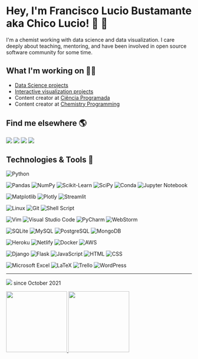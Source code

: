 # Hey, I'm Francisco Lucio Bustamante aka Chico Lucio! :wave: :vulcan_salute:

I'm a chemist working with data science and data visualization.
I care deeply about teaching, mentoring, and have been involved in open source software
community for some time.


## What I'm working on :construction_worker_man:

- [Data Science projects](https://github.com/chicolucio/portfolio-data-science)
- [Interactive visualization projects](https://github.com/chicolucio/portfolio-interactive-visualizations)
- Content creator at [Ciência Programada](https://cienciaprogramada.com.br)
- Content creator at [Chemistry Programming](https://chemistryprogramming.xyz)

## Find me elsewhere :earth_americas:

<div style="display: inline-block"> 
  <a href="https://www.linkedin.com/in/flsbustamante" target="_blank"><img src="https://img.shields.io/badge/-LinkedIn-%230077B5?style=for-the-badge&logo=linkedin&logoColor=white" target="_blank"></a> 
  <a href="https://franciscobustamante.com.br" target="_blank"><img src="https://img.shields.io/badge/portfolio-00A98F?style=for-the-badge&logo=About.me&logoColor=white" target="_blank"></a> 
  <a href = "mailto:flsbustamante[at]gmail.com"><img src="https://img.shields.io/badge/Gmail-D14836?style=for-the-badge&logo=gmail&logoColor=white" target="_blank"></a>
  <a href = "https://t.me/chicolucio"><img src="https://img.shields.io/badge/Telegram-2CA5E0?style=for-the-badge&logo=telegram&logoColor=white" target="_blank"></a>
</div>

## Technologies & Tools :wrench:

![Python](https://img.shields.io/badge/Python-3670A0?style=plastic&logo=python&logoColor=ffdd54)

![Pandas](https://img.shields.io/badge/Pandas-%23150458.svg?style=plastic&logo=pandas&logoColor=white)
![NumPy](https://img.shields.io/badge/NumPy-%23013243.svg?style=plastic&logo=numpy&logoColor=white)
![Scikit-Learn](https://img.shields.io/badge/Scikit_Learn-F7931E.svg?style=plastic&logo=scikit-learn&logoColor=white)
![SciPy](https://img.shields.io/badge/SciPy-8CAAe6.svg?style=plastic&logo=scipy&logoColor=white)
![Conda](https://img.shields.io/badge/Conda-%2344A833.svg?style=plastic&logo=anaconda&logoColor=white)
![Jupyter Notebook](https://img.shields.io/badge/Jupyter-%23FA0F00.svg?style=plastic&logo=jupyter&logoColor=white)

![Matplotlib](https://img.shields.io/badge/Matplotlib-3670A0.svg?style=plastic&logo=&logoColor=white)
![Plotly](https://img.shields.io/badge/Plotly-%233F4F75.svg?style=plastic&logo=plotly&logoColor=white)
![Streamlit](https://img.shields.io/badge/Streamlit-FF4B4B.svg?style=plastic&logo=streamlit&logoColor=white)

![Linux](https://img.shields.io/badge/Linux-FCC624?style=plastic&logo=linux&logoColor=black)
![Git](https://img.shields.io/badge/git-%23F05033.svg?style=plastic&logo=git&logoColor=white)
![Shell Script](https://img.shields.io/badge/Bash-%23121011.svg?style=plastic&logo=gnu-bash&logoColor=white)

![Vim](https://img.shields.io/badge/VIM-%2311AB00.svg?style=plastic&logo=vim&logoColor=white)
![Visual Studio Code](https://img.shields.io/badge/VSCode-0078d7.svg?style=plastic&logo=visual-studio-code&logoColor=white)
![PyCharm](https://img.shields.io/badge/PyCharm-000000.svg?style=plastic&logo=pycharm&logoColor=white)
![WebStorm](https://img.shields.io/badge/WebStorm-000000.svg?style=plastic&logo=webstorm&logoColor=white)

![SQLite](https://img.shields.io/badge/SQLite-003B57.svg?style=plastic&logo=SQLite&logoColor=white)
![MySQL](https://img.shields.io/badge/MySQL-4479A1.svg?style=plastic&logo=MySQL&logoColor=white)
![PostgreSQL](https://img.shields.io/badge/PostgreSQL-4479A1.svg?style=plastic&logo=PostgreSQL&logoColor=white)
![MongoDB](https://img.shields.io/badge/MongoDB-47A248.svg?style=plastic&logo=mongodb&logoColor=white)

![Heroku](https://img.shields.io/badge/Heroku-430098.svg?style=plastic&logo=Heroku&logoColor=white)
![Netlify](https://img.shields.io/badge/Netlify-00C7B7.svg?style=plastic&logo=Netlify&logoColor=white)
![Docker](https://img.shields.io/badge/Docker-2496ED.svg?style=plastic&logo=Docker&logoColor=white)
![AWS](https://img.shields.io/badge/AWS-232F3E.svg?style=plastic&logo=amazonaws&logoColor=white)

![Django](https://img.shields.io/badge/Django-092E20.svg?style=plastic&logo=Django&logoColor=white)
![Flask](https://img.shields.io/badge/Flask-000000.svg?style=plastic&logo=Flask&logoColor=white)
![JavaScript](https://img.shields.io/badge/JavaScript-F7DF1E.svg?style=plastic&logo=javascript&logoColor=white)
![HTML](https://img.shields.io/badge/HTML-E34F26.svg?style=plastic&logo=HTML5&logoColor=white)
![CSS](https://img.shields.io/badge/CSS-302683.svg?style=plastic&logo=css3&logoColor=white)

![Microsoft Excel](https://img.shields.io/badge/Excel-217346?style=plastic&logo=microsoft-excel&logoColor=white)
![LaTeX](https://img.shields.io/badge/LaTex-%23008080.svg?style=plastic&logo=latex&logoColor=white)
![Trello](https://img.shields.io/badge/Trello-%23026AA7.svg?style=plastic&logo=Trello&logoColor=white)
![WordPress](https://img.shields.io/badge/WordPress-%23117AC9.svg?style=plastic&logo=WordPress&logoColor=white)


---

![](https://komarev.com/ghpvc/?username=chicolucio&style=plastic) since October 2021

<a href="#">
  <img src="https://github-readme-stats.vercel.app/api?username=chicolucio&show_icons=true&count_private=true&theme=gotham&include_all_commits=false" height="165">
  <img src="https://github-readme-stats.vercel.app/api/top-langs/?username=chicolucio&layout=compact&theme=gotham&langs_count=6&hide=jupyter%20notebook, scss" height="165">
</a>
